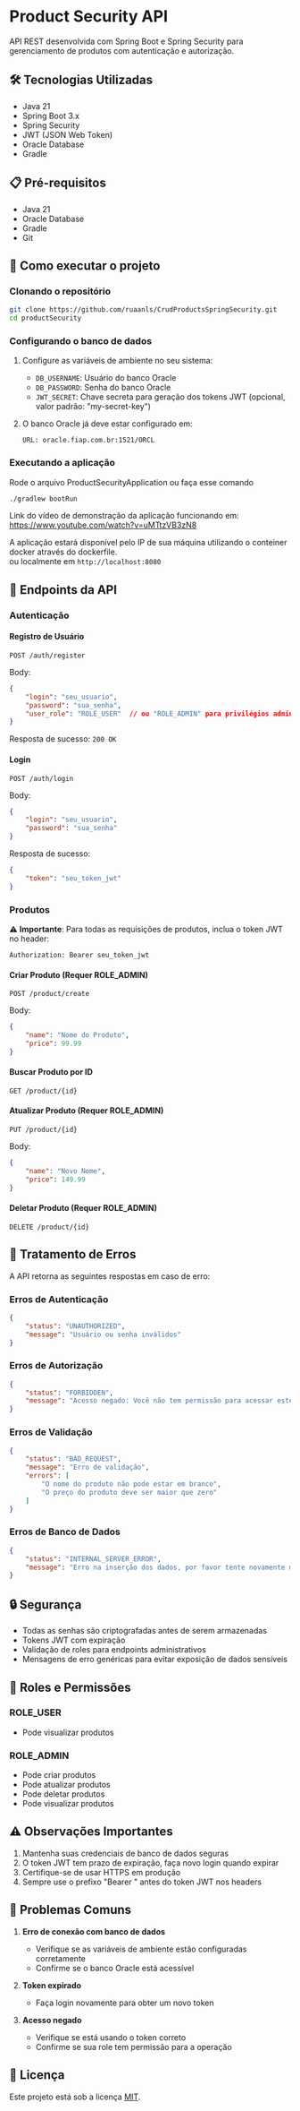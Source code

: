 # Product Security API

API REST desenvolvida com Spring Boot e Spring Security para gerenciamento de produtos com autenticação e autorização.

## 🛠 Tecnologias Utilizadas

- Java 21
- Spring Boot 3.x
- Spring Security
- JWT (JSON Web Token)
- Oracle Database
- Gradle

## 📋 Pré-requisitos

- Java 21 
- Oracle Database
- Gradle
- Git

## 🚀 Como executar o projeto

### Clonando o repositório

```bash
git clone https://github.com/ruaanls/CrudProductsSpringSecurity.git
cd productSecurity
```

### Configurando o banco de dados

1. Configure as variáveis de ambiente no seu sistema:
   - `DB_USERNAME`: Usuário do banco Oracle
   - `DB_PASSWORD`: Senha do banco Oracle
   - `JWT_SECRET`: Chave secreta para geração dos tokens JWT (opcional, valor padrão: "my-secret-key")

2. O banco Oracle já deve estar configurado em:
   ```
   URL: oracle.fiap.com.br:1521/ORCL
   ```

### Executando a aplicação

Rode o arquivo ProductSecurityApplication ou faça esse comando
```bash
./gradlew bootRun
```
Link do vídeo de demonstração da aplicação funcionando em: https://www.youtube.com/watch?v=uMTtzVB3zN8 

A aplicação estará disponível pelo IP de sua máquina utilizando o conteiner docker através do dockerfile.   
ou localmente em `http://localhost:8080`

## 🔐 Endpoints da API

### Autenticação

#### Registro de Usuário
```http
POST /auth/register
```
Body:
```json
{
    "login": "seu_usuario",
    "password": "sua_senha",
    "user_role": "ROLE_USER"  // ou "ROLE_ADMIN" para privilégios administrativos
}
```
Resposta de sucesso: `200 OK`

#### Login
```http
POST /auth/login
```
Body:
```json
{
    "login": "seu_usuario",
    "password": "sua_senha"
}
```
Resposta de sucesso:
```json
{
    "token": "seu_token_jwt"
}
```

### Produtos

⚠️ **Importante**: Para todas as requisições de produtos, inclua o token JWT no header:
```
Authorization: Bearer seu_token_jwt
```

#### Criar Produto (Requer ROLE_ADMIN)
```http
POST /product/create
```
Body:
```json
{
    "name": "Nome do Produto",
    "price": 99.99
}
```

#### Buscar Produto por ID
```http
GET /product/{id}
```

#### Atualizar Produto (Requer ROLE_ADMIN)
```http
PUT /product/{id}
```
Body:
```json
{
    "name": "Novo Nome",
    "price": 149.99
}
```

#### Deletar Produto (Requer ROLE_ADMIN)
```http
DELETE /product/{id}
```

## 🚨 Tratamento de Erros

A API retorna as seguintes respostas em caso de erro:

### Erros de Autenticação
```json
{
    "status": "UNAUTHORIZED",
    "message": "Usuário ou senha inválidos"
}
```

### Erros de Autorização
```json
{
    "status": "FORBIDDEN",
    "message": "Acesso negado: Você não tem permissão para acessar este recurso"
}
```

### Erros de Validação
```json
{
    "status": "BAD_REQUEST",
    "message": "Erro de validação",
    "errors": [
        "O nome do produto não pode estar em branco",
        "O preço do produto deve ser maior que zero"
    ]
}
```

### Erros de Banco de Dados
```json
{
    "status": "INTERNAL_SERVER_ERROR",
    "message": "Erro na inserção dos dados, por favor tente novamente mais tarde!"
}
```

## 🔒 Segurança

- Todas as senhas são criptografadas antes de serem armazenadas
- Tokens JWT com expiração
- Validação de roles para endpoints administrativos
- Mensagens de erro genéricas para evitar exposição de dados sensíveis

## 👥 Roles e Permissões

### ROLE_USER
- Pode visualizar produtos

### ROLE_ADMIN
- Pode criar produtos
- Pode atualizar produtos
- Pode deletar produtos
- Pode visualizar produtos

## ⚠️ Observações Importantes

1. Mantenha suas credenciais de banco de dados seguras
2. O token JWT tem prazo de expiração, faça novo login quando expirar
3. Certifique-se de usar HTTPS em produção
4. Sempre use o prefixo "Bearer " antes do token JWT nos headers

## 🐛 Problemas Comuns

1. **Erro de conexão com banco de dados**
   - Verifique se as variáveis de ambiente estão configuradas corretamente
   - Confirme se o banco Oracle está acessível

2. **Token expirado**
   - Faça login novamente para obter um novo token

3. **Acesso negado**
   - Verifique se está usando o token correto
   - Confirme se sua role tem permissão para a operação

## 📝 Licença

Este projeto está sob a licença [MIT](LICENSE). 